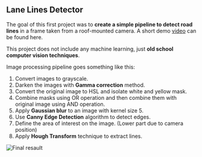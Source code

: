 
## Lane Lines Detector

The goal of this first project was to **create a simple pipeline to detect road lines** in a frame taken from a roof-mounted camera.
A short demo [video](http://www.youtube.com/watch?feature=player_embedded&v=KlQ-8iD1EFM)  can be found here.

This project does not include any machine learning, just **old school computer vision techniques**. 

Image processing pipeline goes something like this:

1. Convert images to grayscale.
2. Darken the images with **Gamma correction** method.
3. Convert the original image to HSL and isolate white and yellow mask.
4. Combine masks using OR operation and then combine them with original image using AND operation.
5. Apply **Gaussian blur** to an image with kernel size 5.
6. Use **Canny Edge Detection** algorithm to detect edges.
7. Define the area of interest on the image. (Lower part due to camera position)
8. Apply **Hough Transform** technique to extract lines.

![Final resault](https://i.ytimg.com/vi/EZcHGsPX55Y/maxresdefault.jpg)
